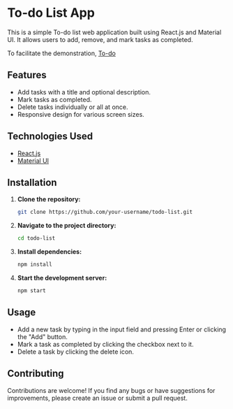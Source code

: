 # To-do List App

This is a simple To-do list web application built using React.js and Material UI. It allows users to add, remove, and mark tasks as completed.

To facilitate the demonstration, [To-do](https://sohamtodosapp.netlify.app/) 

## Features

- Add tasks with a title and optional description.
- Mark tasks as completed.
- Delete tasks individually or all at once.
- Responsive design for various screen sizes.

## Technologies Used

- [React.js](https://reactjs.org/)
- [Material UI](https://material-ui.com/)

## Installation

1. **Clone the repository:**

    ```bash
    git clone https://github.com/your-username/todo-list.git
    ```

2. **Navigate to the project directory:**

    ```bash
    cd todo-list
    ```

3. **Install dependencies:**

    ```bash
    npm install
    ```

4. **Start the development server:**

    ```bash
    npm start
    ```

## Usage

- Add a new task by typing in the input field and pressing Enter or clicking the "Add" button.
- Mark a task as completed by clicking the checkbox next to it.
- Delete a task by clicking the delete icon.


## Contributing

Contributions are welcome! If you find any bugs or have suggestions for improvements, please create an issue or submit a pull request.


